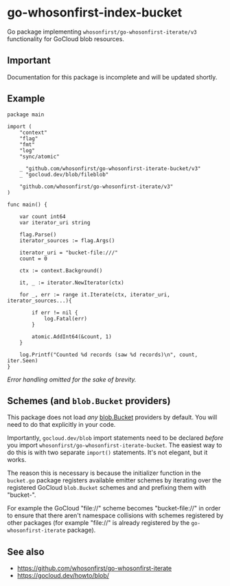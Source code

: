 # go-whosonfirst-index-bucket

Go package implementing `whosonfirst/go-whosonfirst-iterate/v3` functionality for GoCloud blob resources.

## Important

Documentation for this package is incomplete and will be updated shortly.

## Example

```
package main

import (
	"context"
	"flag"
	"fmt"
	"log"
	"sync/atomic"

	_ "github.com/whosonfirst/go-whosonfirst-iterate-bucket/v3"
	_ "gocloud.dev/blob/fileblob"
	
	"github.com/whosonfirst/go-whosonfirst-iterate/v3"
)

func main() {

	var count int64
	var iterator_uri string

	flag.Parse()
	iterator_sources := flag.Args()
	
	iterator_uri = "bucket-file:///"
	count = 0

	ctx := context.Background()

	it, _ := iterator.NewIterator(ctx)

	for _, err := range it.Iterate(ctx, iterator_uri, iterator_sources...){

		if err != nil {
			log.Fatal(err)
		}
		
		atomic.AddInt64(&count, 1)
	}

	log.Printf("Counted %d records (saw %d records)\n", count, iter.Seen)
}
```

_Error handling omitted for the sake of brevity._

## Schemes (and `blob.Bucket` providers)

This package does not load _any_ [blob.Bucket](https://gocloud.dev/howto/blob/) providers by default. You will need to do that explicitly in your code.

Importantly, `gocloud.dev/blob` import statements need to be declared _before_ you import `whosonfirst/go-whosonfirst-iterate-bucket`. The easiest way to do this is with two separate `import()` statements. It's not elegant, but it works.

The reason this is necessary is because the initializer function in the `bucket.go` package registers available emitter schemes by iterating over the registered GoCloud `blob.Bucket` schemes and and prefixing them with "bucket-".

For example the GoCloud "file://" scheme becomes "bucket-file://" in order to ensure that there aren't namespace collisions with schemes registered by other packages (for example "file://" is already registered by the `go-whosonfirst-iterate` package).

## See also

* https://github.com/whosonfirst/go-whosonfirst-iterate
* https://gocloud.dev/howto/blob/